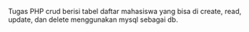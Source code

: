 Tugas PHP crud berisi tabel daftar mahasiswa yang bisa di create, read, update, dan delete menggunakan mysql sebagai db.

